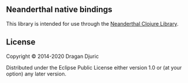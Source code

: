## Neanderthal native bindings
This library is intended for use through the [Neanderthal Clojure Library](http://neanderthal.uncomplicate.org).

## License

Copyright © 2014-2020 Dragan Djuric


Distributed under the Eclipse Public License either version 1.0 or (at your option) any later version.
